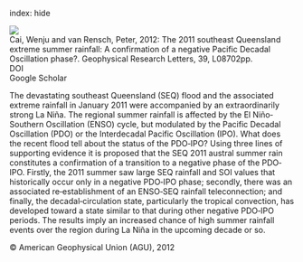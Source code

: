 index: hide

<div class="Citation">
    <div class="Citation-thumb CitationThumb-linked"  data-href="https://doi.org/10.1029/2011gl050820">
      <img src="https://static.claimspace.cloud/climate-study-static/refs/thumbs/2/Cai_and_van_Rensch_2012-thumb.png" />
    </div>

  <div class="Citation-body">
    <div class="Citation-text">Cai, Wenju and van Rensch, Peter, 2012: The 2011 southeast Queensland extreme summer rainfall: A confirmation of a negative Pacific Decadal Oscillation phase?. <span class="Article-journal">Geophysical Research Letters, </span><span class="Article-volume">39, </span>L08702pp.</div>
    <div class="Citation-links">
      <div class="CitationLink" data-href="https://doi.org/10.1029/2011gl050820">
        <div class="CitationLink-icon CitationLink-Doi"></div>
        <div class="CitationLink-text">DOI</div>
      </div>
      <div class="CitationLink" data-href="https://scholar.google.com/scholar?q=10.1029/2011gl050820">
        <div class="CitationLink-icon CitationLink-Scholar"></div>
        <div class="CitationLink-text">Google Scholar</div>
      </div>
    </div>
  </div>
</div>

The devastating southeast Queensland (SEQ) flood and the associated extreme rainfall in January 2011 were accompanied by an extraordinarily strong La Niña. The regional summer rainfall is affected by the El Niño‐Southern Oscillation (ENSO) cycle, but modulated by the Pacific Decadal Oscillation (PDO) or the Interdecadal Pacific Oscillation (IPO). What does the recent flood tell about the status of the PDO‐IPO? Using three lines of supporting evidence it is proposed that the SEQ 2011 austral summer rain constitutes a confirmation of a transition to a negative phase of the PDO‐IPO. Firstly, the 2011 summer saw large SEQ rainfall and SOI values that historically occur only in a negative PDO‐IPO phase; secondly, there was an associated re‐establishment of an ENSO‐SEQ rainfall teleconnection; and finally, the decadal‐circulation state, particularly the tropical convection, has developed toward a state similar to that during other negative PDO‐IPO periods. The results imply an increased chance of high summer rainfall events over the region during La Niña in the upcoming decade or so.

<div class="Citation-copy">
&copy; American Geophysical Union (AGU), 2012
</div>
